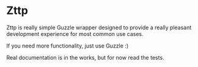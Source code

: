 # Zttp

Zttp is really simple Guzzle wrapper designed to provide a really pleasant development experience for most common use cases.

If you need more functionality, just use Guzzle :)

Real documentation is in the works, but for now read the tests.
